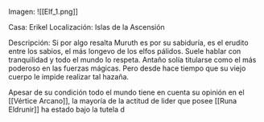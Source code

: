 Imagen:
	![[Elf_1.png]]

Casa: Erikel
Localización: Islas de la Ascensión

Descripción:
Si por algo resalta Muruth es por su sabiduría, es el erudito entre los sabios, el más longevo de los elfos pálidos. Suele hablar con tranquilidad y todo el mundo lo respeta. Antaño solía titularse como el más poderoso en las fuerzas mágicas. Pero desde hace tiempo que su viejo cuerpo le impide realizar tal hazaña. 

Apesar de su condición todo el mundo tiene en cuenta su opinión en el [[Vértice Arcano]], la mayoría de la actitud de lider que posee [[Runa Eldrunir]] ha estado bajo la tutela d